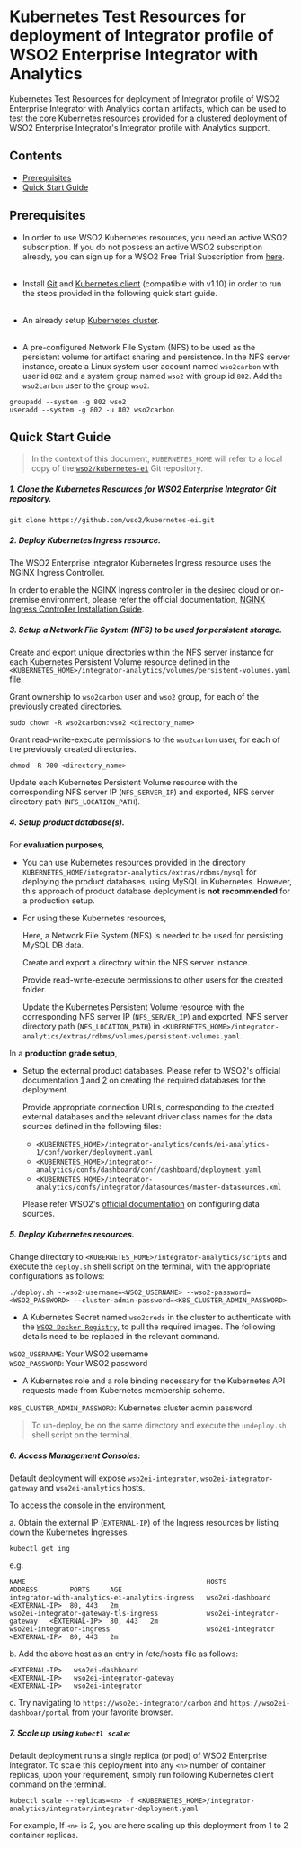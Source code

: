 # Kubernetes Test Resources for deployment of Integrator profile of WSO2 Enterprise Integrator with Analytics

Kubernetes Test Resources for deployment of Integrator profile of WSO2 Enterprise Integrator with Analytics
contain artifacts, which can be used to test the core Kubernetes resources provided for a clustered deployment
of WSO2 Enterprise Integrator's Integrator profile with Analytics support.

## Contents

* [Prerequisites](#prerequisites)
* [Quick Start Guide](#quick-start-guide)

## Prerequisites

* In order to use WSO2 Kubernetes resources, you need an active WSO2 subscription. If you do not possess an active
WSO2 subscription already, you can sign up for a WSO2 Free Trial Subscription from [here](https://wso2.com/free-trial-subscription).<br><br>

* Install [Git](https://git-scm.com/book/en/v2/Getting-Started-Installing-Git) and [Kubernetes client](https://kubernetes.io/docs/tasks/tools/install-kubectl/) (compatible with v1.10)
in order to run the steps provided in the following quick start guide.<br><br>

* An already setup [Kubernetes cluster](https://kubernetes.io/docs/setup/pick-right-solution/).<br><br>

* A pre-configured Network File System (NFS) to be used as the persistent volume for artifact sharing and persistence.
In the NFS server instance, create a Linux system user account named `wso2carbon` with user id `802` and a system group named `wso2` with group id `802`.
Add the `wso2carbon` user to the group `wso2`.

```
groupadd --system -g 802 wso2
useradd --system -g 802 -u 802 wso2carbon
```

## Quick Start Guide

>In the context of this document, `KUBERNETES_HOME` will refer to a local copy of the [`wso2/kubernetes-ei`](https://github.com/wso2/kubernetes-ei/)
Git repository.<br>

##### 1. Clone the Kubernetes Resources for WSO2 Enterprise Integrator Git repository.

```
git clone https://github.com/wso2/kubernetes-ei.git
```

##### 2. Deploy Kubernetes Ingress resource.

The WSO2 Enterprise Integrator Kubernetes Ingress resource uses the NGINX Ingress Controller.

In order to enable the NGINX Ingress controller in the desired cloud or on-premise environment,
please refer the official documentation, [NGINX Ingress Controller Installation Guide](https://kubernetes.github.io/ingress-nginx/deploy/).

##### 3. Setup a Network File System (NFS) to be used for persistent storage.

Create and export unique directories within the NFS server instance for each Kubernetes Persistent Volume resource defined in the
`<KUBERNETES_HOME>/integrator-analytics/volumes/persistent-volumes.yaml` file.

Grant ownership to `wso2carbon` user and `wso2` group, for each of the previously created directories.

```
sudo chown -R wso2carbon:wso2 <directory_name>
```

Grant read-write-execute permissions to the `wso2carbon` user, for each of the previously created directories.

```
chmod -R 700 <directory_name>
```

Update each Kubernetes Persistent Volume resource with the corresponding NFS server IP (`NFS_SERVER_IP`) and exported, NFS server directory path (`NFS_LOCATION_PATH`).

##### 4. Setup product database(s).

For **evaluation purposes**,

* You can use Kubernetes resources provided in the directory `KUBERNETES_HOME/integrator-analytics/extras/rdbms/mysql`
for deploying the product databases, using MySQL in Kubernetes. However, this approach of product database deployment is
**not recommended** for a production setup.

* For using these Kubernetes resources,

  Here, a Network File System (NFS) is needed to be used for persisting MySQL DB data.    
  
  Create and export a directory within the NFS server instance.
        
  Provide read-write-execute permissions to other users for the created folder.
        
  Update the Kubernetes Persistent Volume resource with the corresponding NFS server IP (`NFS_SERVER_IP`) and exported,
  NFS server directory path (`NFS_LOCATION_PATH`) in `<KUBERNETES_HOME>/integrator-analytics/extras/rdbms/volumes/persistent-volumes.yaml`.
  
In a **production grade setup**,

* Setup the external product databases. Please refer to WSO2's official documentation [1](https://docs.wso2.com/display/EI620/Clustering+the+ESB+Profile#ClusteringtheESBProfile-Creatingthedatabases)
  and [2](https://docs.wso2.com/display/EI620/Minimum+High+Availability+Deployment) on creating the required databases for the deployment.
  
  Provide appropriate connection URLs, corresponding to the created external databases and the relevant driver class names for the data sources defined in
  the following files:
  
  * `<KUBERNETES_HOME>/integrator-analytics/confs/ei-analytics-1/conf/worker/deployment.yaml`
  * `<KUBERNETES_HOME>/integrator-analytics/confs/dashboard/conf/dashboard/deployment.yaml`
  * `<KUBERNETES_HOME>/integrator-analytics/confs/integrator/datasources/master-datasources.xml`
  
  Please refer WSO2's [official documentation](https://docs.wso2.com/display/ADMIN44x/Configuring+master-datasources.xml) on configuring data sources.
    
##### 5. Deploy Kubernetes resources.

Change directory to `<KUBERNETES_HOME>/integrator-analytics/scripts` and execute the `deploy.sh` shell script on the terminal, with the appropriate configurations as follows:

```
./deploy.sh --wso2-username=<WSO2_USERNAME> --wso2-password=<WSO2_PASSWORD> --cluster-admin-password=<K8S_CLUSTER_ADMIN_PASSWORD>
```

* A Kubernetes Secret named `wso2creds` in the cluster to authenticate with the [`WSO2 Docker Registry`](https://docker.wso2.com), to pull the required images.
The following details need to be replaced in the relevant command.

`WSO2_USERNAME`: Your WSO2 username<br>
`WSO2_PASSWORD`: Your WSO2 password

* A Kubernetes role and a role binding necessary for the Kubernetes API requests made from Kubernetes membership scheme.

`K8S_CLUSTER_ADMIN_PASSWORD`: Kubernetes cluster admin password

>To un-deploy, be on the same directory and execute the `undeploy.sh` shell script on the terminal.

##### 6. Access Management Consoles:

Default deployment will expose `wso2ei-integrator`, `wso2ei-integrator-gateway` and `wso2ei-analytics` hosts.

To access the console in the environment,

a. Obtain the external IP (`EXTERNAL-IP`) of the Ingress resources by listing down the Kubernetes Ingresses.

```
kubectl get ing
```

e.g.

```
NAME                                             HOSTS                       ADDRESS        PORTS     AGE
integrator-with-analytics-ei-analytics-ingress   wso2ei-dashboard            <EXTERNAL-IP>  80, 443   2m
wso2ei-integrator-gateway-tls-ingress            wso2ei-integrator-gateway   <EXTERNAL-IP>  80, 443   2m
wso2ei-integrator-ingress                        wso2ei-integrator           <EXTERNAL-IP>  80, 443   2m
```

b. Add the above host as an entry in /etc/hosts file as follows:

```
<EXTERNAL-IP>	wso2ei-dashboard
<EXTERNAL-IP>	wso2ei-integrator-gateway
<EXTERNAL-IP>	wso2ei-integrator
```

c. Try navigating to `https://wso2ei-integrator/carbon` and `https://wso2ei-dashboar/portal` from your favorite browser.

##### 7. Scale up using `kubectl scale`:

Default deployment runs a single replica (or pod) of WSO2 Enterprise Integrator. To scale this deployment into any `<n>` number of
container replicas, upon your requirement, simply run following Kubernetes client command on the terminal.

```
kubectl scale --replicas=<n> -f <KUBERNETES_HOME>/integrator-analytics/integrator/integrator-deployment.yaml
```

For example, If `<n>` is 2, you are here scaling up this deployment from 1 to 2 container replicas.
